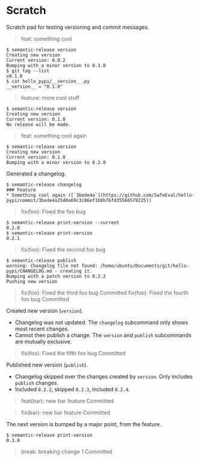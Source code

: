 # Scratch

Scratch pad for testing versioning and commit messages.

> feat: something cool
```
$ semantic-release version
Creating new version
Current version: 0.0.2
Bumping with a minor version to 0.1.0
$ git tag --list
v0.1.0
$ cat hello_pypi/__version__.py
__version__ = "0.1.0"
```

> feature: more cool stuff
```
$ semantic-release version
Creating new version
Current version: 0.1.0
No release will be made.
```

> feat: something cool again
```
$ semantic-release version
Creating new version
Current version: 0.1.0
Bumping with a minor version to 0.2.0
```

Generated a changelog.

```
$ semantic-release changelog
### Feature
* Something cool again ([`3bede4a`](https://github.com/SafeEval/hello-pypi/commit/3bede4a25d0a69c3c86ef1bbb76fd35566579225))
```

> fix(foo): Fixed the foo bug

```
$ semantic-release print-version --current
0.2.0
$ semantic-release print-version
0.2.1
```

> fix(foo): Fixed the second foo bug

```
$ semantic-release publish
warning: Changelog file not found: /home/ubuntu/Documents/git/hello-pypi/CHANGELOG.md - creating it.
Bumping with a patch version to 0.2.2
Pushing new version
```

> fix(foo): Fixed the third foo bug
Committed
> fix(foo): Fixed the fourth foo bug
Committed

Created new version (`version`).
- Changelog was not updated. The `changelog` subcommand only shows most recent changes.
- Cannot then publish a change. The `version` and `publish` subcommands are mutually exclusive.

> fix(foo): Fixed the fifth foo bug
Committed

Published new version (`publish`).
- Changelog skipped over the changes created by `version`. Only includes `publish` changes.
- Included `0.2.2`, skipped `0.2.3`, included `0.2.4`.

> feat(bar): new bar feature
Committed

> fix(bar): new bar feature
Committed

The next version is bumped by a major point, from the feature.

```
$ semantic-release print-version
0.3.0
```

> break: breaking change 1
Committed





